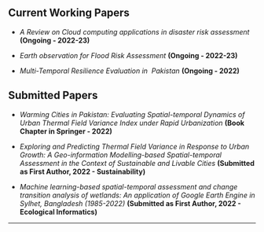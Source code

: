 ## Current Working Papers

- _A Review on Cloud computing applications in disaster risk assessment_ **(Ongoing - 2022-23)**

- _Earth observation for Flood Risk Assessment_ **(Ongoing - 2022-23)**

- _Multi-Temporal Resilience Evaluation in  Pakistan_ **(Ongoing - 2022)**  

## Submitted Papers

- _Warming Cities in Pakistan: Evaluating Spatial-temporal Dynamics of Urban Thermal Field Variance Index under Rapid Urbanization_ **(Book Chapter in Springer - 2022)**

- _Exploring and Predicting Thermal Field Variance in Response to Urban Growth: A Geo-information Modelling-based Spatial-temporal Assessment in the Context of Sustainable and Livable Cities_ **(Submitted as First Author, 2022 - Sustainability)**

- _Machine learning-based spatial-temporal assessment and change transition analysis of wetlands: An application of Google Earth Engine in Sylhet, Bangladesh (1985-2022)_ **(Submitted as First Author, 2022 - Ecological Informatics)**

---
